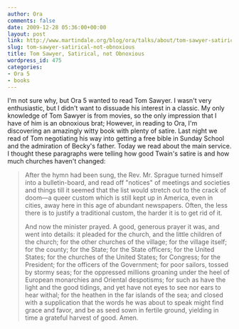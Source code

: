 ```yaml
---
author: Ora
comments: false
date: 2009-12-28 05:36:00+00:00
layout: post
link: http://www.martindale.org/blog/ora/talks/about/tom-sawyer-satirical-not-obnoxious
slug: tom-sawyer-satirical-not-obnoxious
title: Tom Sawyer, Satirical, not Obnoxious
wordpress_id: 475
categories:
- Ora 5
- books
---
```


I'm not sure why, but Ora 5 wanted to read Tom Sawyer. I wasn't very enthusiastic, but I didn't want to dissuade his interest in a classic. My only knowledge of Tom Sawyer is from movies, so the only impression that I have of him is an obnoxious brat; However, in reading to Ora, I'm discovering an amazingly witty book with plenty of satire. Last night we read of Tom negotiating his way into getting a free bible in Sunday School and the admiration of Becky's father. Today we read about the main service. I thought these paragraphs were telling how good Twain's satire is and how much churches haven't changed:  


<blockquote>After the hymn had been sung, the Rev. Mr. Sprague turned himself into a bulletin-board, and read off "notices" of meetings and societies and things till it seemed that the list would stretch out to the crack of doom—a queer custom which is still kept up in America, even in cities, away here in this age of abundant newspapers. Often, the less there is to justify a traditional custom, the harder it is to get rid of it.  
  
And now the minister prayed. A good, generous prayer it was, and went into details: it pleaded for the church, and the little children of the church; for the other churches of the village; for the village itself; for the county; for the State; for the State officers; for the United States; for the churches of the United States; for Congress; for the President; for the officers of the Government; for poor sailors, tossed by stormy seas; for the oppressed millions groaning under the heel of European monarchies and Oriental despotisms; for such as have the light and the good tidings, and yet have not eyes to see nor ears to hear withal; for the heathen in the far islands of the sea; and closed with a supplication that the words he was about to speak might find grace and favor, and be as seed sown in fertile ground, yielding in time a grateful harvest of good. Amen.</blockquote>

